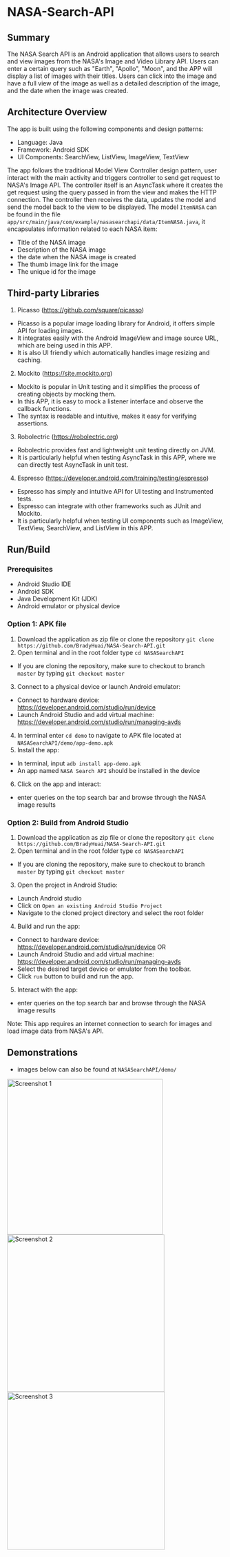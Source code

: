 # NASA-Search-API

## Summary
The NASA Search API is an Android application that allows users to search and view images from the NASA's Image and Video Library API. Users can enter a certain query such as "Earth", "Apollo", "Moon", and the APP will display a list of images with their titles. Users can click into the image and have a full view of the image as well as a detailed description of the image, and the date when the image was created.

## Architecture Overview
The app is built using the following components and design patterns:
- Language: Java
- Framework: Android SDK
- UI Components: SearchView, ListView, ImageView, TextView

The app follows the traditional Model View Controller design pattern, user interact with the main activity and triggers controller to send get request to NASA's Image API. The controller itself is an AsyncTask where it creates the get request using the query passed in from the view and makes the HTTP connection. The controller then receives the data, updates the model and send the model back to the view to be displayed. The model `ItemNASA` can be found in the file `app/src/main/java/com/example/nasasearchapi/data/ItemNASA.java`, it encapsulates information related to each NASA item: 
- Title of the NASA image
- Description of the NASA image
- the date when the NASA image is created
- The thumb image link for the image
- The unique id for the image

## Third-party Libraries
1. Picasso (https://github.com/square/picasso)
- Picasso is a popular image loading library for Android, it offers simple API for loading images.
- It integrates easily with the Android ImageView and image source URL, which are being used in this APP.
- It is also UI friendly which automatically handles image resizing and caching.
2. Mockito (https://site.mockito.org)
- Mockito is popular in Unit testing and it simplifies the process of creating objects by mocking them.
- In this APP, it is easy to mock a listener interface and observe the callback functions.
- The syntax is readable and intuitive, makes it easy for verifying assertions.
3. Robolectric (https://robolectric.org)
- Robolectric provides fast and lightweight unit testing directly on JVM.
- It is particularly helpful when testing AsyncTask in this APP, where we can directly test AsyncTask in unit test.
4. Espresso (https://developer.android.com/training/testing/espresso)
- Espresso has simply and intuitive API for UI testing and Instrumented tests.
- Espresso can integrate with other frameworks such as JUnit and Mockito.
- It is particularly helpful when testing UI components such as ImageView, TextView, SearchView, and ListView in this APP.

## Run/Build
### Prerequisites
- Android Studio IDE
- Android SDK
- Java Development Kit (JDK)
- Android emulator or physical device

### Option 1: APK file
1. Download the application as zip file or clone the repository `git clone https://github.com/BradyHuai/NASA-Search-API.git`
2. Open terminal and in the root folder type `cd NASASearchAPI`
- If you are cloning the repository, make sure to checkout to branch `master` by typing `git checkout master`
3. Connect to a physical device or launch Android emulator:
- Connect to hardware device: https://developer.android.com/studio/run/device
- Launch Android Studio and add virtual machine: https://developer.android.com/studio/run/managing-avds
4. In terminal enter `cd demo` to navigate to APK file located at `NASASearchAPI/demo/app-demo.apk`
5. Install the app:
- In terminal, input `adb install app-demo.apk`
- An app named `NASA Search API` should be installed in the device
6. Click on the app and interact:
- enter queries on the top search bar and browse through the NASA image results

### Option 2: Build from Android Studio
1. Download the application as zip file or clone the repository `git clone https://github.com/BradyHuai/NASA-Search-API.git`
2. Open terminal and in the root folder type `cd NASASearchAPI`
- If you are cloning the repository, make sure to checkout to branch `master` by typing `git checkout master`
3. Open the project in Android Studio:
- Launch Android studio
- Click on `Open an existing Android Studio Project`
- Navigate to the cloned project directory and select the root folder
4. Build and run the app:
- Connect to hardware device: https://developer.android.com/studio/run/device OR
- Launch Android Studio and add virtual machine: https://developer.android.com/studio/run/managing-avds
- Select the desired target device or emulator from the toolbar.
- Click `run` button to build and run the app.
5. Interact with the app:
- enter queries on the top search bar and browse through the NASA image results

Note: This app requires an internet connection to search for images and load image data from NASA's API.

## Demonstrations
- images below can also be found at `NASASearchAPI/demo/`
<img width="361" alt="Screenshot 1" src="https://github.com/BradyHuai/NASA-Search-API/assets/66107241/588b1be8-f369-4f5b-9732-a05e50466de8">
<img width="365" alt="Screenshot 2" src="https://github.com/BradyHuai/NASA-Search-API/assets/66107241/eb4cd500-cfca-45cb-bb7f-f3651f3b8221">
<img width="366" alt="Screenshot 3" src="https://github.com/BradyHuai/NASA-Search-API/assets/66107241/035cd816-7dd8-4dda-89d5-65867d856409">


